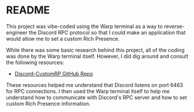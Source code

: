 # README

This project was vibe-coded using the Warp terminal as a way to reverse-engineer the Discord RPC protocol so that I could make an application that would allow me to set a custom Rich Presence.

While there was some basic research behind this project, all of the coding was done by the Warp terminal itself. However, I did dig around and consult the following resources:

- [Discord-CustomRP GitHub Repo](https://github.com/maximmax42/Discord-CustomRP/tree/master)

These resources helped me understand that Discord listens on port 6463 for RPC connections. I then used the Warp terminal itself to help me understand how to communicate with Discord's RPC server and how to set custom Rich Presence information.
